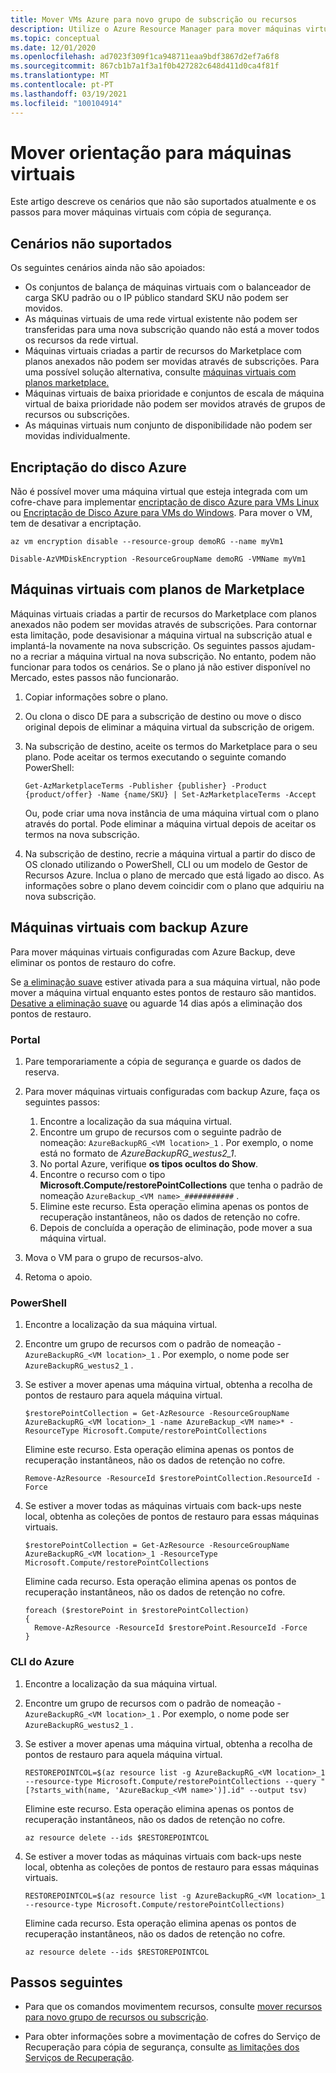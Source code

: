 ```yaml
---
title: Mover VMs Azure para novo grupo de subscrição ou recursos
description: Utilize o Azure Resource Manager para mover máquinas virtuais para um novo grupo de recursos ou subscrição.
ms.topic: conceptual
ms.date: 12/01/2020
ms.openlocfilehash: ad7023f309f1ca948711eaa9bdf3867d2ef7a6f8
ms.sourcegitcommit: 867cb1b7a1f3a1f0b427282c648d411d0ca4f81f
ms.translationtype: MT
ms.contentlocale: pt-PT
ms.lasthandoff: 03/19/2021
ms.locfileid: "100104914"
---
```

# <a name="move-guidance-for-virtual-machines"></a>Mover orientação para máquinas virtuais

Este artigo descreve os cenários que não são suportados atualmente e os passos para mover máquinas virtuais com cópia de segurança.

## <a name="scenarios-not-supported"></a>Cenários não suportados

Os seguintes cenários ainda não são apoiados:

* Os conjuntos de balança de máquinas virtuais com o balanceador de carga SKU padrão ou o IP público standard SKU não podem ser movidos.
* As máquinas virtuais de uma rede virtual existente não podem ser transferidas para uma nova subscrição quando não está a mover todos os recursos da rede virtual.
* Máquinas virtuais criadas a partir de recursos do Marketplace com planos anexados não podem ser movidas através de subscrições. Para uma possível solução alternativa, consulte [máquinas virtuais com planos marketplace.](#virtual-machines-with-marketplace-plans)
* Máquinas virtuais de baixa prioridade e conjuntos de escala de máquina virtual de baixa prioridade não podem ser movidos através de grupos de recursos ou subscrições.
* As máquinas virtuais num conjunto de disponibilidade não podem ser movidas individualmente.

## <a name="azure-disk-encryption"></a>Encriptação do disco Azure

Não é possível mover uma máquina virtual que esteja integrada com um cofre-chave para implementar [encriptação de disco Azure para VMs Linux](../../../virtual-machines/linux/disk-encryption-overview.md) ou [Encriptação de Disco Azure para VMs do Windows](../../../virtual-machines/windows/disk-encryption-overview.md). Para mover o VM, tem de desativar a encriptação.

```azurecli-interactive
az vm encryption disable --resource-group demoRG --name myVm1
```

```azurepowershell-interactive
Disable-AzVMDiskEncryption -ResourceGroupName demoRG -VMName myVm1
```

## <a name="virtual-machines-with-marketplace-plans"></a>Máquinas virtuais com planos de Marketplace

Máquinas virtuais criadas a partir de recursos do Marketplace com planos anexados não podem ser movidas através de subscrições. Para contornar esta limitação, pode desavisionar a máquina virtual na subscrição atual e implantá-la novamente na nova subscrição. Os seguintes passos ajudam-no a recriar a máquina virtual na nova subscrição. No entanto, podem não funcionar para todos os cenários. Se o plano já não estiver disponível no Mercado, estes passos não funcionarão.

1. Copiar informações sobre o plano.

1. Ou clona o disco DE para a subscrição de destino ou move o disco original depois de eliminar a máquina virtual da subscrição de origem.

1. Na subscrição de destino, aceite os termos do Marketplace para o seu plano. Pode aceitar os termos executando o seguinte comando PowerShell:

   ```azurepowershell
   Get-AzMarketplaceTerms -Publisher {publisher} -Product {product/offer} -Name {name/SKU} | Set-AzMarketplaceTerms -Accept
   ```

   Ou, pode criar uma nova instância de uma máquina virtual com o plano através do portal. Pode eliminar a máquina virtual depois de aceitar os termos na nova subscrição.

1. Na subscrição de destino, recrie a máquina virtual a partir do disco de OS clonado utilizando o PowerShell, CLI ou um modelo de Gestor de Recursos Azure. Inclua o plano de mercado que está ligado ao disco. As informações sobre o plano devem coincidir com o plano que adquiriu na nova subscrição.

## <a name="virtual-machines-with-azure-backup"></a>Máquinas virtuais com backup Azure

Para mover máquinas virtuais configuradas com Azure Backup, deve eliminar os pontos de restauro do cofre.

Se [a eliminação suave](../../../backup/soft-delete-virtual-machines.md) estiver ativada para a sua máquina virtual, não pode mover a máquina virtual enquanto estes pontos de restauro são mantidos. [Desative a eliminação suave](../../../backup/backup-azure-security-feature-cloud.md#enabling-and-disabling-soft-delete) ou aguarde 14 dias após a eliminação dos pontos de restauro.

### <a name="portal"></a>Portal

1. Pare temporariamente a cópia de segurança e guarde os dados de reserva.
2. Para mover máquinas virtuais configuradas com backup Azure, faça os seguintes passos:

   1. Encontre a localização da sua máquina virtual.
   2. Encontre um grupo de recursos com o seguinte padrão de nomeação: `AzureBackupRG_<VM location>_1` . Por exemplo, o nome está no formato de *AzureBackupRG_westus2_1*.
   3. No portal Azure, verifique **os tipos ocultos do Show**.
   4. Encontre o recurso com o tipo **Microsoft.Compute/restorePointCollections** que tenha o padrão de nomeação `AzureBackup_<VM name>_###########` .
   5. Elimine este recurso. Esta operação elimina apenas os pontos de recuperação instantâneos, não os dados de retenção no cofre.
   6. Depois de concluída a operação de eliminação, pode mover a sua máquina virtual.

3. Mova o VM para o grupo de recursos-alvo.
4. Retoma o apoio.

### <a name="powershell"></a>PowerShell

1. Encontre a localização da sua máquina virtual.

1. Encontre um grupo de recursos com o padrão de nomeação - `AzureBackupRG_<VM location>_1` . Por exemplo, o nome pode ser `AzureBackupRG_westus2_1` .

1. Se estiver a mover apenas uma máquina virtual, obtenha a recolha de pontos de restauro para aquela máquina virtual.

   ```azurepowershell-interactive
   $restorePointCollection = Get-AzResource -ResourceGroupName AzureBackupRG_<VM location>_1 -name AzureBackup_<VM name>* -ResourceType Microsoft.Compute/restorePointCollections
   ```

   Elimine este recurso. Esta operação elimina apenas os pontos de recuperação instantâneos, não os dados de retenção no cofre.

   ```azurepowershell-interactive
   Remove-AzResource -ResourceId $restorePointCollection.ResourceId -Force
   ```

1. Se estiver a mover todas as máquinas virtuais com back-ups neste local, obtenha as coleções de pontos de restauro para essas máquinas virtuais.

   ```azurepowershell-interactive
   $restorePointCollection = Get-AzResource -ResourceGroupName AzureBackupRG_<VM location>_1 -ResourceType Microsoft.Compute/restorePointCollections
   ```

   Elimine cada recurso. Esta operação elimina apenas os pontos de recuperação instantâneos, não os dados de retenção no cofre.

   ```azurepowershell-interactive
   foreach ($restorePoint in $restorePointCollection)
   {
     Remove-AzResource -ResourceId $restorePoint.ResourceId -Force
   }
   ```

### <a name="azure-cli"></a>CLI do Azure

1. Encontre a localização da sua máquina virtual.

1. Encontre um grupo de recursos com o padrão de nomeação - `AzureBackupRG_<VM location>_1` . Por exemplo, o nome pode ser `AzureBackupRG_westus2_1` .

1. Se estiver a mover apenas uma máquina virtual, obtenha a recolha de pontos de restauro para aquela máquina virtual.

   ```azurecli-interactive
   RESTOREPOINTCOL=$(az resource list -g AzureBackupRG_<VM location>_1 --resource-type Microsoft.Compute/restorePointCollections --query "[?starts_with(name, 'AzureBackup_<VM name>')].id" --output tsv)
   ```

   Elimine este recurso. Esta operação elimina apenas os pontos de recuperação instantâneos, não os dados de retenção no cofre.

   ```azurecli-interactive
   az resource delete --ids $RESTOREPOINTCOL
   ```

1. Se estiver a mover todas as máquinas virtuais com back-ups neste local, obtenha as coleções de pontos de restauro para essas máquinas virtuais.

   ```azurecli-interactive
   RESTOREPOINTCOL=$(az resource list -g AzureBackupRG_<VM location>_1 --resource-type Microsoft.Compute/restorePointCollections)
   ```

   Elimine cada recurso. Esta operação elimina apenas os pontos de recuperação instantâneos, não os dados de retenção no cofre.

   ```azurecli-interactive
   az resource delete --ids $RESTOREPOINTCOL
   ```

## <a name="next-steps"></a>Passos seguintes

* Para que os comandos movimentem recursos, consulte [mover recursos para novo grupo de recursos ou subscrição](../move-resource-group-and-subscription.md).

* Para obter informações sobre a movimentação de cofres do Serviço de Recuperação para cópia de segurança, consulte [as limitações dos Serviços de Recuperação](../../../backup/backup-azure-move-recovery-services-vault.md?toc=/azure/azure-resource-manager/toc.json).
